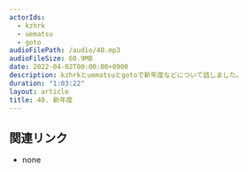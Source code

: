 ```yaml
---
actorIds:
  - kzhrk
  - uematsu
  - goto
audioFilePath: /audio/40.mp3
audioFileSize: 60.9MB
date: 2022-04-02T00:00:00+0900
description: kzhrkとuematsuとgotoで新年度などについて話しました。
duration: "1:03:22"
layout: article
title: 40. 新年度
---
```


<!-- prettier-ignore-start -->

## 関連リンク

- none

<!-- prettier-ignore-end -->
